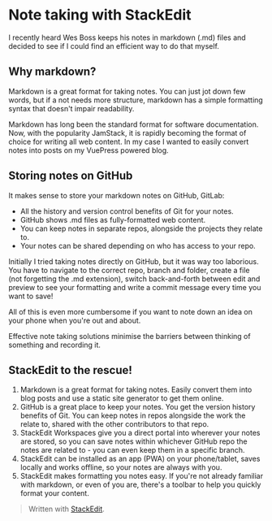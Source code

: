 # Note taking with StackEdit
I recently heard Wes Boss keeps his notes in markdown (.md) files and decided to see if I could find an efficient way to do that myself.

## Why markdown?
Markdown is a great format for taking notes. You can just jot down few words, but if a not needs more structure, markdown has a simple formatting syntax that doesn't impair readability. 

Markdown has long been the standard format for software documentation. Now, with the popularity JamStack, it is rapidly becoming the format of choice for writing all web content. In my case I wanted to easily convert notes into posts on my VuePress powered blog.

## Storing notes on GitHub
It makes sense to store your markdown notes on GitHub, GitLab:

 - All the history and version control benefits of Git for your notes.
 - GitHub shows .md files as fully-formatted web content.
 - You can keep notes in separate repos, alongside the projects they relate to.
 - Your notes can be shared depending on who has access to your repo.

Initially I tried taking notes directly on GitHub, but it was way too laborious. You have to navigate to the correct repo, branch and folder, create a file (not forgetting the .md extension), switch back-and-forth between edit and preview to see your formatting and write a commit message every time you want to save!

All of this is even more cumbersome if you want to note down an idea on your phone when you're out and about.

Effective note taking solutions minimise the barriers between thinking of something and recording it.

## StackEdit to the rescue!

1. Markdown is a great format for taking notes. Easily convert them into blog posts and use a static site generator to get them online.
2. GitHub is a great place to keep your notes. You get the version history benefits of Git. You can keep notes in repos alongside the work the relate to, shared with the other contributors to that repo.
3. StackEdit Workspaces give you a direct portal into wherever your notes are stored, so you can save notes within whichever GitHub repo the notes are related to - you can even keep them in a specific branch. 
4. StackEdit can be installed as an app (PWA) on your phone/tablet, saves locally and works offline, so your notes are always with you.
5. StackEdit makes formatting you notes easy. If you're not already familiar with markdown, or even of you are, there's a toolbar to help you quickly format your content.



> Written with [StackEdit](https://stackedit.io/).
<!--stackedit_data:
eyJoaXN0b3J5IjpbLTE4OTUwMTA5MjMsLTg0NTE3NDY4NywtNz
AwOTY0Nzk1LC05NTA2NTMzNDksLTEyMzAwMjAxNDUsLTIwNDQ3
MzMyMl19
-->